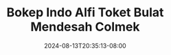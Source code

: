 --- 
title: "Bokep Indo Alfi Toket Bulat Mendesah Colmek"
description: "streaming   Bokep Indo Alfi Toket Bulat Mendesah Colmek twitter video full  "
date: 2024-08-13T20:35:13-08:00
file_code: "mqkj53sf55uq"
draft: false
cover: "kzahr0680o1jub0c.jpg"
tags: ["Bokep", "Indo", "Alfi", "Toket", "Bulat", "Mendesah", "Colmek", "bokep-indo", "bokep-viral", "bokep-ig"]
length: 1718
fld_id: "1483121"
foldername: "Alfi"
categories: ["Alfi"]
views: 0
---